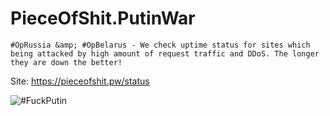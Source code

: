 # PieceOfShit.PutinWar
```
#OpRussia &amp; #OpBelarus - We check uptime status for sites which being attacked by high amount of request traffic and DDoS. The longer they are down the better!
```

Site: https://pieceofshit.pw/status

![#FuckPutin](https://i.imgur.com/mlP4Iuc.png)

